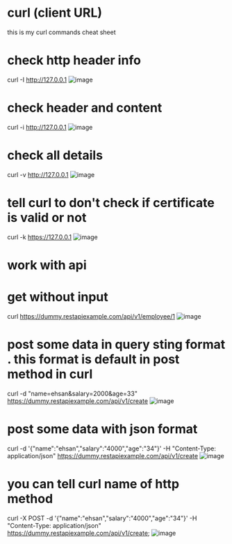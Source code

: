 # curl (client URL)
this is my curl commands cheat sheet

# check http header info
curl -I http://127.0.0.1
![image](https://github.com/ehsanDadashi/curl/assets/29996315/9798147e-aeb5-4276-bb51-c8f05e07a771)

# check header and content
curl -i http://127.0.0.1
![image](https://github.com/ehsanDadashi/curl/assets/29996315/e7b5642e-0bce-4984-9a8d-5d4ade050b1e)

# check all details 
curl -v http://127.0.0.1
![image](https://github.com/ehsanDadashi/curl/assets/29996315/751ea0c5-f533-4b74-93b1-318b47f31a0d)

# tell curl to don't check if certificate is valid or not
curl -k https://127.0.0.1
![image](https://github.com/ehsanDadashi/curl/assets/29996315/310d1e11-d6f6-4f8c-ba52-4af95ecea870)

# work with api 
# get without input
 curl https://dummy.restapiexample.com/api/v1/employee/1
 ![image](https://github.com/ehsanDadashi/curl/assets/29996315/d4f3e0a2-767b-4f9e-b41a-56f9e44c9683)

 # post some data in query sting format . this format is default in post method in curl 
 curl -d "name=ehsan&salary=2000&age=33" https://dummy.restapiexample.com/api/v1/create
![image](https://github.com/ehsanDadashi/curl/assets/29996315/1b5644d4-9a6e-4e6c-842c-ea9287dc68a2)

# post some data with json format
curl -d '{"name":"ehsan","salary":"4000","age":"34"}' -H "Content-Type: application/json"  https://dummy.restapiexample.com/api/v1/create
![image](https://github.com/ehsanDadashi/curl/assets/29996315/5f949a89-3932-4d9e-955a-475c77502272)

# you can tell curl name of http method
curl -X POST -d '{"name":"ehsan","salary":"4000","age":"34"}' -H "Content-Type: application/json"  https://dummy.restapiexample.com/api/v1/create;
![image](https://github.com/ehsanDadashi/curl/assets/29996315/82374965-8058-4045-abfe-01506f320ee9)
